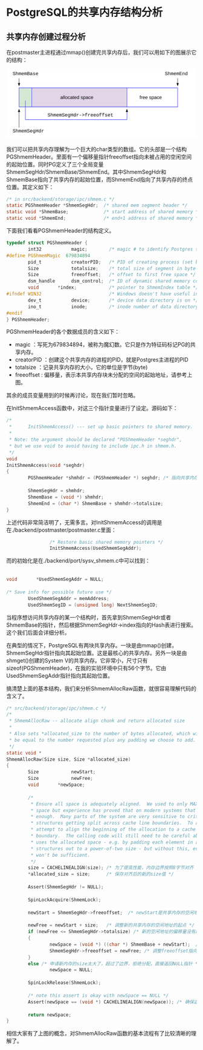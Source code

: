 # PostgreSQL的共享内存结构分析


## 共享内存创建过程分析

在postmaster主进程通过mmap()创建完共享内存后，我们可以用如下的图展示它的结构：

![](d0016.svg)

我们可以把共享内存理解为一个巨大的char类型的数组。它的头部是一个结构PGShmemHeader。里面有一个偏移量指针freeoffset指向未被占用的空闲空间的起始位置。同时PG定义了三个全局变量ShmemSegHdr/ShmemBase/ShmemEnd。其中ShmemSegHdr和ShmemBase指向了共享内存的起始位置，而ShmemEnd指向了共享内存的终点位置。其定义如下：
```C
/* in src/backend/storage/ipc/shmem.c */
static PGShmemHeader *ShmemSegHdr;  /* shared mem segment header */
static void *ShmemBase;             /* start address of shared memory */
static void *ShmemEnd;              /* end+1 address of shared memory */
```
下面我们看看PGShmemHeader的结构定义。
```C
typedef struct PGShmemHeader {
        int32           magic;        /* magic # to identify Postgres segments */
#define PGShmemMagic  679834894
        pid_t           creatorPID;   /* PID of creating process (set but unread) */
        Size            totalsize;    /* total size of segment in byte */
        Size            freeoffset;   /* offset to first free space */
        dsm_handle      dsm_control;  /* ID of dynamic shared memory control seg */
        void       *index;            /* pointer to ShmemIndex table */
#ifndef WIN32                         /* Windows doesn't have useful inode#s */
        dev_t           device;       /* device data directory is on */
        ino_t           inode;        /* inode number of data directory */
#endif
} PGShmemHeader;
```
PGShmemHeader的各个数据成员的含义如下：
- magic       ：写死为679834894，被称为魔幻数。它只是作为特征码标记PG的共享内存。
- creatorPID  ：创建这个共享内存的进程的PID，就是Postgres主进程的PID
- totalsize   ：记录共享内存的大小，它的单位是字节(byte)
- freeoffset  : 偏移量，表示本共享内存块未分配的空间的起始地址，请参考上图。

其余的成员变量用到的时候再讨论，现在我们暂时忽略。

在InitShmemAccess函数中，对这三个指针变量进行了设定。源码如下：

```C
/*
 *      InitShmemAccess() --- set up basic pointers to shared memory.
 *
 * Note: the argument should be declared "PGShmemHeader *seghdr",
 * but we use void to avoid having to include ipc.h in shmem.h.
 */
void
InitShmemAccess(void *seghdr)
{
        PGShmemHeader *shmhdr = (PGShmemHeader *) seghdr; /* 指向共享内存的开始*/

        ShmemSegHdr = shmhdr;
        ShmemBase = (void *) shmhdr;
        ShmemEnd = (char *) ShmemBase + shmhdr->totalsize;
}
```

上述代码非常简洁明了，无需多言。对InitShmemAccess的调用是在./backend/postmaster/postmaster.c里面：

```C
                /* Restore basic shared memory pointers */
                InitShmemAccess(UsedShmemSegAddr);

```
而的初始化是在./backend/port/sysv_shmem.c中可以找到：
```C

void       *UsedShmemSegAddr = NULL;

/* Save info for possible future use */
        UsedShmemSegAddr = memAddress;
        UsedShmemSegID = (unsigned long) NextShmemSegID;
```




当程序想访问共享内存的某一个结构时，首先拿到ShmemSegHdr或者ShmemBase的指针，然后根据ShmemSegHdr->index指向的Hash表进行搜索。这个我们后面会详细分析。

在典型的情况下，PostgreSQL有两块共享内存。一块是由mmap()创建，ShmemSegHdr指针指向其起始位置。这是最核心的共享内存。另外一块是由shmget()创建的System V的共享内存。它非常小，尺寸只有sizeof(PGShmemHeader)，在我的实验环境中只有56个字节。它由UsedShmemSegAddr指针指向其起始位置。

搞清楚上面的基本结构，我们来分析ShmemAllocRaw函数，就很容易理解代码的含义了。
```C
/* src/backend/storage/ipc/shmem.c */
/*
 * ShmemAllocRaw -- allocate align chunk and return allocated size
 *
 * Also sets *allocated_size to the number of bytes allocated, which will
 * be equal to the number requested plus any padding we choose to add.
 */
static void *
ShmemAllocRaw(Size size, Size *allocated_size)
{
        Size            newStart;
        Size            newFree;
        void       *newSpace;

        /*
         * Ensure all space is adequately aligned.  We used to only MAXALIGN this
         * space but experience has proved that on modern systems that is not good
         * enough.  Many parts of the system are very sensitive to critical data
         * structures getting split across cache line boundaries.  To avoid that,
         * attempt to align the beginning of the allocation to a cache line
         * boundary.  The calling code will still need to be careful about how it
         * uses the allocated space - e.g. by padding each element in an array of
         * structures out to a power-of-two size - but without this, even that
         * won't be sufficient.
         */
        size = CACHELINEALIGN(size); /* 为了提高性能，内存边界按照8字节对齐 */
        *allocated_size = size;      /* 保存对齐后的新的size值 */

        Assert(ShmemSegHdr != NULL);

        SpinLockAcquire(ShmemLock);

        newStart = ShmemSegHdr->freeoffset;  /* newStart是共享内存的空闲地址的起点 */

        newFree = newStart + size;   /* 调整新的共享内存的空闲地址的起点 */
        if (newFree <= ShmemSegHdr->totalsize) /* 新的空闲地址的偏移量没有超过整个共享内存的大小，就OK*/
        {
                newSpace = (void *) ((char *) ShmemBase + newStart);  /* ShmemSegHdr + newStart就是指向刚刚成功分配内存的指针 !!! */
                ShmemSegHdr->freeoffset = newFree; /* 调整freeoffset指向新的空闲地址的偏移量 */
        }
        else /* 申请新内存的size太大了，超过了边界，拒绝分配，直接返回NULL指针 */
                newSpace = NULL;

        SpinLockRelease(ShmemLock);

        /* note this assert is okay with newSpace == NULL */
        Assert(newSpace == (void *) CACHELINEALIGN(newSpace)); /* 确保返回的指针是按照8字节对齐的，利于提高性能，请搜索CPU cache line boundary了解其概念 */

        return newSpace; 
}

```
相信大家有了上图的概念，对ShmemAllocRaw函数的基本流程有了比较清晰的理解了。

